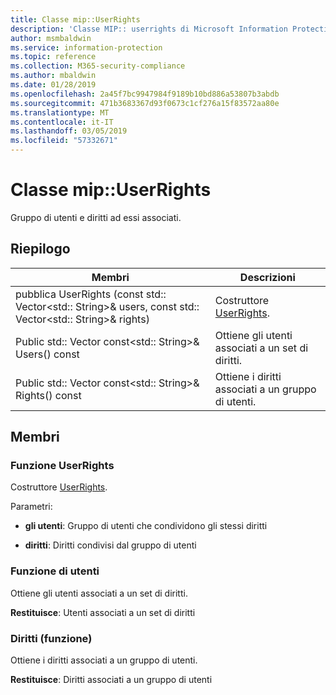 ```yaml
---
title: Classe mip::UserRights
description: 'Classe MIP:: userrights di Microsoft Information Protection (MIP) SDK vengono documentate.'
author: msmbaldwin
ms.service: information-protection
ms.topic: reference
ms.collection: M365-security-compliance
ms.author: mbaldwin
ms.date: 01/28/2019
ms.openlocfilehash: 2a45f7bc9947984f9189b10bd886a53807b3abdb
ms.sourcegitcommit: 471b3683367d93f0673c1cf276a15f83572aa80e
ms.translationtype: MT
ms.contentlocale: it-IT
ms.lasthandoff: 03/05/2019
ms.locfileid: "57332671"
---
```

# <a name="class-mipuserrights"></a>Classe mip::UserRights 
Gruppo di utenti e diritti ad essi associati.
  
## <a name="summary"></a>Riepilogo
 Membri                        | Descrizioni                                
--------------------------------|---------------------------------------------
pubblica UserRights (const std:: Vector\<std:: String\>& users, const std:: Vector\<std:: String\>& rights)  |  Costruttore [UserRights](class_mip_userrights.md).
Public std:: Vector const\<std:: String\>& Users() const  |  Ottiene gli utenti associati a un set di diritti.
Public std:: Vector const\<std:: String\>& Rights() const  |  Ottiene i diritti associati a un gruppo di utenti.
  
## <a name="members"></a>Membri
  
### <a name="userrights-function"></a>Funzione UserRights
Costruttore [UserRights](class_mip_userrights.md).

Parametri:  
* **gli utenti**: Gruppo di utenti che condividono gli stessi diritti 


* **diritti**: Diritti condivisi dal gruppo di utenti


  
### <a name="users-function"></a>Funzione di utenti
Ottiene gli utenti associati a un set di diritti.

  
**Restituisce**: Utenti associati a un set di diritti
  
### <a name="rights-function"></a>Diritti (funzione)
Ottiene i diritti associati a un gruppo di utenti.

  
**Restituisce**: Diritti associati a un gruppo di utenti
